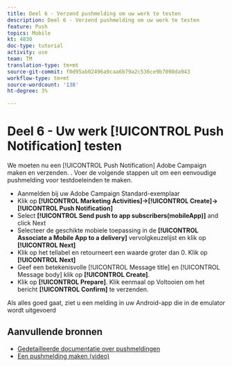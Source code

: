 ```yaml
---
title: Deel 6 - Verzend pushmelding om uw werk te testen
description: Deel 6 - Verzend pushmelding om uw werk te testen
feature: Push
topics: Mobile
kt: 4830
doc-type: tutorial
activity: use
team: TM
translation-type: tm+mt
source-git-commit: f0d95ab02496a9caa6b79a2c536ce9b7090da943
workflow-type: tm+mt
source-wordcount: '138'
ht-degree: 3%

---
```



# Deel 6 - Uw werk [!UICONTROL Push Notification] testen

We moeten nu een [!UICONTROL Push Notification] Adobe Campaign maken en verzenden. . Voer de volgende stappen uit om een eenvoudige pushmelding voor testdoeleinden te maken.

* Aanmelden bij uw Adobe Campaign Standard-exemplaar
* Klik op **[!UICONTROL Marketing Activities]->[!UICONTROL Create]->[!UICONTROL Push Notification]**
* Select **[!UICONTROL Send push to app subscribers(mobileApp)]** and click Next
* Selecteer de geschikte mobiele toepassing in de **[!UICONTROL Associate a Mobile App to a delivery]** vervolgkeuzelijst en klik op **[!UICONTROL Next]**
* Klik op het tellabel en retourneert een waarde groter dan 0. Klik op **[!UICONTROL Next]**
* Geef een betekenisvolle [!UICONTROL Message title] en [!UICONTROL Message body] klik op **[!UICONTROL Create]**.
* Klik op **[!UICONTROL Prepare]**. Klik eenmaal op Voltooien om het bericht **[!UICONTROL Confirm]** te verzenden.

Als alles goed gaat, ziet u een melding in uw Android-app die in de emulator wordt uitgevoerd

## Aanvullende bronnen

* [Gedetailleerde documentatie over pushmeldingen](https://docs.adobe.com/content/help/en/campaign-standard/using/communication-channels/push-notifications/about-push-notifications.html)
* [Een pushmelding maken (video)](/help/communication-channels/mobile/push-notifications/creating-a-push-notification.md)
